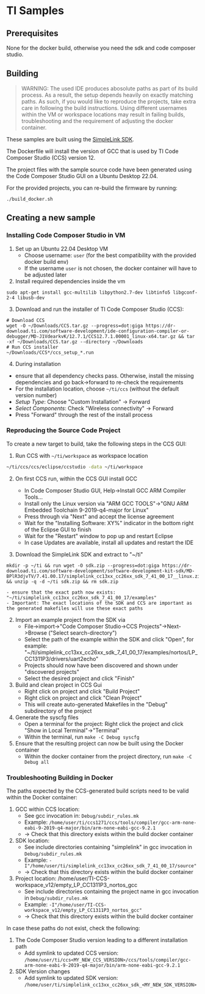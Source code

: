 # TI Samples

## Prerequisites
None for the docker build, otherwise you need the sdk and code composer studio.

## Building

> WARNING: The used IDE produces abosolute paths as part of its build process. As a result, the setup depends heavily on exactly matching paths. As such, if you would like to reproduce the projects, take extra care in following the build instructions. Using different usernames within the VM or workspace locations may result in failing builds, troubleshooting and the requirement of adjusting the docker container.

These samples are built using the [SimpleLink SDK](https://www.ti.com/tool/download/SIMPLELINK-LOWPOWER-F2-SDK/7.41.00.17).

The Dockerfile will install the version of GCC that is used by TI Code Composer Studio (CCS) version 12.

The project files with the sample source code have been generated using the Code Composer Studio GUI on a Ubuntu Desktop 22.04.

For the provided projects, you can re-build the firmware by running:

```shell
./build_docker.sh
```


## Creating a new sample

### Installing Code Composer Studio in VM
1. Set up an Ubuntu 22.04 Desktop VM
    - Choose username: `user` (for the best compatibility with the provided docker build env)
    - If the username `user` is not chosen, the docker container will have to be adjusted later
2. Install required dependencies inside the vm
```
sudo apt-get install gcc-multilib libpython2.7-dev libtinfo5 libgconf-2-4 libusb-dev
```
3. Download and run the installer of TI Code Composer Studio (CCS):
```
# Download CCS
wget -O ~/Downloads/CCS.tar.gz --progress=dot:giga https://dr-download.ti.com/software-development/ide-configuration-compiler-or-debugger/MD-J1VdearkvK/12.7.1/CCS12.7.1.00001_linux-x64.tar.gz && tar -xf ~/Downloads/CCS.tar.gz --directory ~/Downloads
# Run CCS installer
~/Downloads/CCS*/ccs_setup_*.run
```
4. During installation
- ensure that all dependency checks pass. Otherwise, install the missing dependencies and go back->forward to re-check the requirements
- For the installation location, choose `~/ti/ccs` (without the default version number)
- *Setup Type*: Choose "Custom Installation" -> Forward
- *Select Components*: Check "Wireless connectivity" -> Forward
- Press "Forward" through the rest of the install process

### Reproducing the Source Code Project

To create a new target to build, take the following steps in the CCS GUI:

1. Run CCS with `~/ti/workspace` as workspace location
```sh
~/ti/ccs/ccs/eclipse/ccstudio -data ~/ti/workspace
```
2. On first CCS run, within the CCS GUI install GCC
    - In Code Composer Studio GUI, Help->Install GCC ARM Compiler Tools...
    - Install only the Linux version via "ARM GCC TOOLS"->"GNU ARM Embedded Toolchain 9-2019-q4-major for Linux"
    - Press through via "Next" and accept the license agreement
    - Wait for the "Installing Software: XY%" indicator in the bottom right of the Eclipse GUI to finish
    - Wait for the "Restart" window to pop up and restart Eclipse
    - In case Updates are available, install all updates and restart the IDE

1. Download the SimpleLink SDK and extract to "~/ti"
```shell
mkdir -p ~/ti && run wget -O sdk.zip --progress=dot:giga https://dr-download.ti.com/software-development/software-development-kit-sdk/MD-BPlR3djvTV/7.41.00.17/simplelink_cc13xx_cc26xx_sdk_7_41_00_17__linux.zip && unzip -q -d ~/ti sdk.zip && rm sdk.zip
```
    - ensure that the exact path now exists: "~/ti/simplelink_cc13xx_cc26xx_sdk_7_41_00_17/examples"
    - Important: The exact locations of the SDK and CCS are important as the generated makefiles will use these exact paths
2. Import an example project from the SDK via
    - File->import->"Code Composer Studio->CCS Projects"->Next->Browse ("Select search-directory")
    - Select the path of the example within the SDK and click "Open", for example: "~/ti/simplelink_cc13xx_cc26xx_sdk_7_41_00_17/examples/nortos/LP_CC1311P3/drivers/uart2echo"
    - Projects should now have been discovered and shown under "discovered projects"
    - Select the desired project and click "Finish"
3. Build and clean project in CCS Gui
    - Right click on project and click "Build Project"
    - Right click on project and click "Clean Project"
    - This will create auto-generated Makefiles in the "Debug" subdirectory of the project
4. Generate the syscfg files
    - Open a terminal for the project: Right click the project and click "Show in Local Terminal"->"Terminal"
    - Within the terminal, run `make -C Debug syscfg`
5. Ensure that the resulting project can now be built using the Docker container
    - Within the docker container from the project directory, run `make -C Debug all`

### Troubleshooting Building in Docker

The paths expected by the CCS-generated build scripts need to be valid within the Docker container:
1. GCC within CCS location:
    - See gcc invocation in: `Debug/subdir_rules.mk`
    - Example: `/home/user/ti/ccs1271/ccs/tools/compiler/gcc-arm-none-eabi-9-2019-q4-major/bin/arm-none-eabi-gcc-9.2.1`
    - -> Check that this directory exists within the build docker container
2. SDK location:
    - See include directories containing "simplelink" in gcc invocation in `Debug/subdir_rules.mk`
    - Example: `-I"/home/user/ti/simplelink_cc13xx_cc26xx_sdk_7_41_00_17/source"`
    - -> Check that this directory exists within the build docker container
3. Project location: /home/user/TI-CCS-workspace_v12/empty_LP_CC1311P3_nortos_gcc
    - See include directories containing the project name in gcc invocation in `Debug/subdir_rules.mk`
    - Example: `-I"/home/user/TI-CCS-workspace_v12/empty_LP_CC1311P3_nortos_gcc"`
    - -> Check that this directory exists within the build docker container

In case these paths do not exist, check the following:
1. The Code Composer Studio version leading to a different installation path
    - Add symlink to updated CCS version: `/home/user/ti/ccs<MY_NEW_CCS_VERSION>/ccs/tools/compiler/gcc-arm-none-eabi-9-2019-q4-major/bin/arm-none-eabi-gcc-9.2.1`
2. SDK Version changes
    - Add symlink to updated SDK version: `/home/user/ti/simplelink_cc13xx_cc26xx_sdk_<MY_NEW_SDK_VERSION>`
